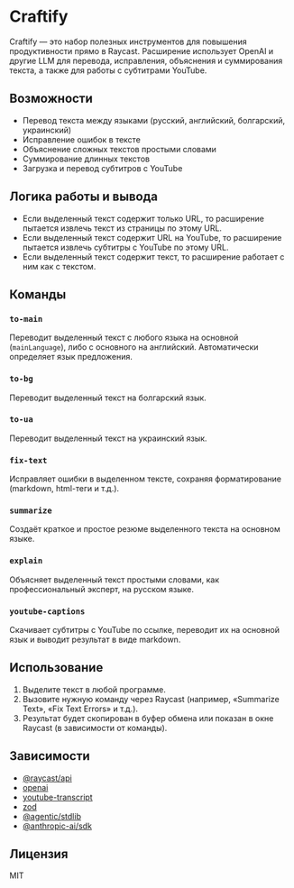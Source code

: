 # Craftify

Craftify — это набор полезных инструментов для повышения продуктивности прямо в Raycast. Расширение использует OpenAI и другие LLM для перевода, исправления, объяснения и суммирования текста, а также для работы с субтитрами YouTube.

## Возможности

- Перевод текста между языками (русский, английский, болгарский, украинский)
- Исправление ошибок в тексте
- Объяснение сложных текстов простыми словами
- Суммирование длинных текстов
- Загрузка и перевод субтитров с YouTube

## Логика работы и вывода

- Если выделенный текст содержит только URL, то расширение пытается извлечь текст из страницы по этому URL.
- Если выделенный текст содержит URL на YouTube, то расширение пытается извлечь субтитры с YouTube по этому URL.
- Если выделенный текст содержит текст, то расширение работает с ним как с текстом.

## Команды

### `to-main`

Переводит выделенный текст с любого языка на основной (`mainLanguage`), либо с основного на английский. Автоматически определяет язык предложения.

### `to-bg`

Переводит выделенный текст на болгарский язык.

### `to-ua`

Переводит выделенный текст на украинский язык.

### `fix-text`

Исправляет ошибки в выделенном тексте, сохраняя форматирование (markdown, html-теги и т.д.).

### `summarize`

Создаёт краткое и простое резюме выделенного текста на основном языке.

### `explain`

Объясняет выделенный текст простыми словами, как профессиональный эксперт, на русском языке.

### `youtube-captions`

Скачивает субтитры с YouTube по ссылке, переводит их на основной язык и выводит результат в виде markdown.

## Использование

1. Выделите текст в любой программе.
2. Вызовите нужную команду через Raycast (например, «Summarize Text», «Fix Text Errors» и т.д.).
3. Результат будет скопирован в буфер обмена или показан в окне Raycast (в зависимости от команды).

## Зависимости

- [@raycast/api](https://www.npmjs.com/package/@raycast/api)
- [openai](https://www.npmjs.com/package/openai)
- [youtube-transcript](https://www.npmjs.com/package/youtube-transcript)
- [zod](https://www.npmjs.com/package/zod)
- [@agentic/stdlib](https://www.npmjs.com/package/@agentic/stdlib)
- [@anthropic-ai/sdk](https://www.npmjs.com/package/@anthropic-ai/sdk)

## Лицензия

MIT
